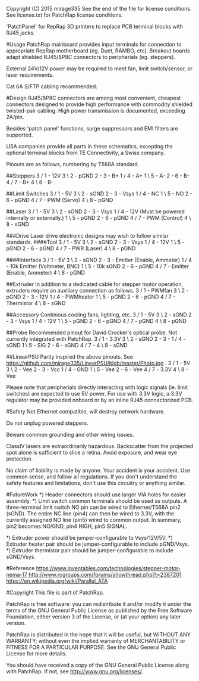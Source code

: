 Copyright (C) 2015 mirage335
See the end of the file for license conditions.
See license.txt for PatchRap license conditions.

'PatchPanel' for RepRap 3D printers to replace PCB terminal blocks with RJ45 jacks.

#Usage
PatchRap mainboard provides input terminals for connection to appropriate RepRap motherboard (eg. Duet, RAMBO, etc). Breakout boards adapt shielded RJ45/8P8C connectors to peripherials (eg. steppers).

External 24V/12V power may be required to meet fan, limit switch/sensor, or laser requirements.

Cat 6A S/FTP cabling recommended.

#Design
RJ45/8P8C connectors are among most convenient, cheapest connectors designed to provide high performance with commodity shielded twisted-pair cabling. High power transmission is documented, exceeding 2A/pin.

Besides 'patch panel' functions, surge suppressors and EMI filters are supported.

USA companies provide all parts in these schematics, excepting the optional terminal blocks from TE Connectivity, a Swiss company.

Pinouts are as follows, numbering by T568A standard.

##Steppers
	3 / 1 - 12V
	3 \ 2 - pGND
	2 - 3 - B+
	1 / 4 - A+
	1 \ 5 - A-
	2 - 6 - B-
	4 / 7 - B+
	4 \ 8 - B-

##Limit Switches
	3 / 1 - 5V
	3 \ 2 - sGND
	2 - 3 - Vsys
	1 / 4 - NC
	1 \ 5 - NO
	2 - 6 - pGND
	4 / 7 - PWM (Servo)
	4 \ 8 - pGND

##Laser
	3 / 1 - 5V
	3 \ 2 - sGND
	2 - 3 - Vsys
	1 / 4 - 12V (Must be powered internally or externally.)
	1 \ 5 - pGND
	2 - 6 - pGND
	4 / 7 - PWM (Control)
	4 \ 8 - sGND

###Drive
Laser drive electronic designs may wish to follow similar standards.
####Tool
	3 / 1 - 5V
	3 \ 2 - sGND
	2 - 3 - Vsys
	1 / 4 - 12V
	1 \ 5 - pGND
	2 - 6 - pGND
	4 / 7 - PWR (Laser)
	4 \ 8 - pGND

####Interface
	3 / 1 - 5V
	3 \ 2 - sGND
	2 - 3 - Emitter (Enable, Ammeter)
	1 / 4 - 10k Emitter (Voltmeter, BNC)
	1 \ 5 - 10k sGND
	2 - 6 - pGND
	4 / 7 - Emitter (Enable, Ammeter)
	4 \ 8 - pGND

##Extruder
In addition to a dedicated cable for stepper motor operation, extruders require an auxiliary connection as follows.
	3 / 1 - PWMfan
	3 \ 2 - pGND
	2 - 3 - 12V
	1 / 4 - PWMheater
	1 \ 5 - pGND
	2 - 6 - pGND
	4 / 7 - Thermistor
	4 \ 8 - sGND

##Accessory
Continious cooling fans, lighting, etc.
	3 / 1 - 5V
	3 \ 2 - sGND
	2 - 3 - Vsys
	1 / 4 - 12V
	1 \ 5 - pGND
	2 - 6 - pGND
	4 / 7 - pGND
	4 \ 8 - pGND

##Probe
Recommended pinout for David Crocker's optical probe. Not currently integrated with PatchRap. 
	3 / 1 - 3.3V
	3 \ 2 - sGND
	2 - 3 - 
	1 / 4 - sGND
	1 \ 5 - SIG
	2 - 6 - sGND
	4 / 7 - 
	4 \ 8 - sGND


##LinearPSU
Partly inspired the above pinouts. See https://github.com/mirage335/LinearPSU/blob/master/Photo.jpg .
	3 / 1 - 5V
	3 \ 2 - Vee
	2 - 3 - Vcc
	1 / 4 - GND
	1 \ 5 - Vee
	2 - 6 - Vee
	4 / 7 - 3.3V
	4 \ 8 - Vee

Please note that peripherials directly interacting with logic signals (ie. limit switches) are expected to use 5V power. For use with 3.3V logic, a 3.3V regulator may be provided onboard or by an inline RJ45 connectorized PCB.

#Safety
Not Ethernet compatible, will destroy network hardware.

Do not unplug powered steppers.

Beware common grounding and other wiring issues.

ClassIV lasers are extraordinarily hazardous. Backscatter from the projected spot alone is sufficient to slice a retina. Avoid exposure, and wear eye protection.

No claim of liability is made by anyone. Your accident is your accident. Use common sense, and follow all regulations. If you don't understand the safety features and limitations, don't use this circuitry or anything similar.

#FutureWork
*) Header connectors should use larger VIA holes for easier assembly.
*) Limit switch common terminals should be used as outputs. A three-terminal limit switch NO pin can be wired to Ethernet/T568A pin2 (sGND). The entire NC line (pin4) can then be wired to 3.3V, with the currently assigned NO line (pin5) wired to common output. In summary, pin2 becomes NO/GND, pin4 HIGH, pin5 SIGNAL.

*) Extruder power should be jumper-configurable to Vsys/12V/5V.
*) Extruder heater pair should be jumper-configurable to include pGND/Vsys.
*) Extruder thermistor pair should be jumper-configurable to include sGND/Vsys.

#Reference
https://www.inventables.com/technologies/stepper-motor-nema-17
http://www.rcgroups.com/forums/showthread.php?t=2387201
https://en.wikipedia.org/wiki/Parallel_ATA


#Copyright
This file is part of PatchRap.

PatchRap is free software: you can redistribute it and/or modify
it under the terms of the GNU General Public License as published by
the Free Software Foundation, either version 3 of the License, or
(at your option) any later version.

PatchRap is distributed in the hope that it will be useful,
but WITHOUT ANY WARRANTY; without even the implied warranty of
MERCHANTABILITY or FITNESS FOR A PARTICULAR PURPOSE.  See the
GNU General Public License for more details.

You should have received a copy of the GNU General Public License
along with PatchRap.  If not, see <http://www.gnu.org/licenses/>.